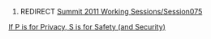 1.  REDIRECT [Summit 2011 Working
    Sessions/Session075](Summit_2011_Working_Sessions/Session075 "wikilink")

[If P is for Privacy, S is for Safety (and
Security)](Category:Summit_2011_OWASP_Track "wikilink")